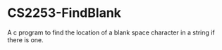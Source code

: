 # CS2253-FindBlank
A c program to find the location of a blank space character in a string if there is one.
